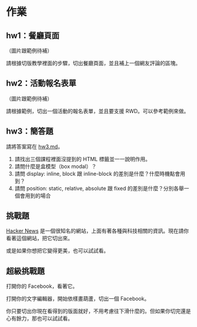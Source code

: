 # 作業

## hw1：餐廳頁面

（圖片跟範例待補）

請根據切版教學裡面的步驟，切出餐廳頁面，並且補上一個網友評論的區塊。

## hw2：活動報名表單

（圖片跟範例待補）

請根據範例，切出一個活動的報名表單，並且要支援 RWD。可以參考範例來做。

## hw3：簡答題

請將答案寫在 [hw3.md](hw3.md)。

1. 請找出三個課程裡面沒提到的 HTML 標籤並一一說明作用。
2. 請問什麼是盒模型（box modal）？
3. 請問 display: inline, block 跟 inline-block 的差別是什麼？什麼時機點會用到？
4. 請問 position: static, relative, absolute 跟 fixed 的差別是什麼？分別各舉一個會用到的場合

## 挑戰題

[Hacker News](https://news.ycombinator.com/) 是一個很知名的網站，上面有著各種與科技相關的資訊。現在請你看著這個網站，把它切出來。

或是如果你想把它變得更美，也可以試試看。

## 超級挑戰題

打開你的 Facebook，看著它。

打開你的文字編輯器，開始依樣畫葫蘆，切出一個 Facebook。

你只要切出你現在看得到的版面就好，不用考慮往下滑什麼的。但如果你切完還是心有餘力，那也可以試試看。
